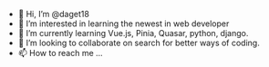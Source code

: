 - 👋 Hi, I’m @daget18
- 👀 I’m interested in learning the newest in web developer 
- 🌱 I’m currently learning Vue.js, Pinia, Quasar, python, django. 
- 💞️ I’m looking to collaborate on search for better ways of coding. 
- 📫 How to reach me ...

<!---
daget18/daget18 is a ✨ special ✨ repository because its `README.md` (this file) appears on your GitHub profile.
You can click the Preview link to take a look at your changes.
--->
